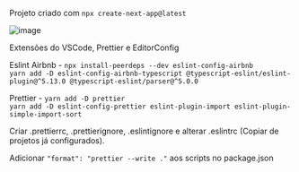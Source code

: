 Projeto criado com `npx create-next-app@latest`

![image](https://user-images.githubusercontent.com/91758001/236212277-bb0e3522-4c87-4319-9b0d-d9f125155d40.png)

Extensões do VSCode, Prettier e EditorConfig

Eslint Airbnb - `npx install-peerdeps --dev eslint-config-airbnb` <br/> 
`yarn add -D eslint-config-airbnb-typescript @typescript-eslint/eslint-plugin@^5.13.0 @typescript-eslint/parser@^5.0.0`

Prettier - `yarn add -D prettier` <br/>
`yarn add -D eslint-config-prettier eslint-plugin-import eslint-plugin-simple-import-sort`

Criar .prettierrc, .prettierignore, .eslintignore e alterar .eslintrc (Copiar de projetos já configurados).

Adicionar `"format": "prettier --write ."` aos scripts no package.json
